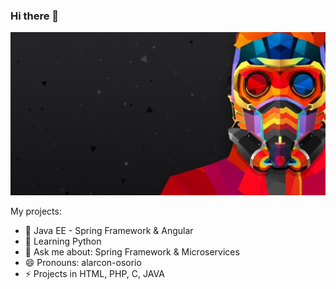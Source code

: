 ### Hi there 👋

![alt text](https://github.com/alarcon-osorio/alarcon-osorio/blob/master/ImgProfile/profileGitHub.jpg?raw=true)

<!--
**alarcon-osorio/alarcon-osorio** is a ✨ _special_ ✨ repository because its `README.md` (this file) appears on your GitHub profile.
-->

My projects:

- 🔭 Java EE - Spring Framework & Angular
- 🌱 Learning Python
- 💬 Ask me about: Spring Framework & Microservices
- 😄 Pronouns: alarcon-osorio
- ⚡ Projects in HTML, PHP, C, JAVA
